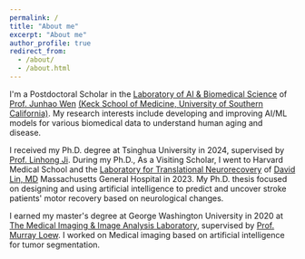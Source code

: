 ```yaml
---
permalink: /
title: "About me"
excerpt: "About me"
author_profile: true
redirect_from: 
  - /about/
  - /about.html
---
```


I'm a Postdoctoral Scholar in the [Laboratory of AI & Biomedical Science](https://labs-laboratory.com/) of [Prof. Junhao Wen](https://keck.usc.edu/faculty-search/junhao-wen/) [(Keck School of Medicine, University of Southern California)](https://keck.usc.edu/). My research interests include developing and improving AI/ML models for various biomedical data to understand human aging and disease.

I received my Ph.D. degree at Tsinghua University in 2024, supervised by [Prof. Linhong Ji](https://www.me.tsinghua.edu.cn/en/info/1051/1325.htm). During my Ph.D., As a Visiting Scholar, I went to Harvard Medical School and the [Laboratory for Translational Neurorecovery](https://ltnr.mgh.harvard.edu/) of [David Lin, MD](https://www.massgeneral.org/doctors/20937/david-lin) Massachusetts General Hospital in 2023. My Ph.D. thesis focused on designing and using artificial intelligence to predict and uncover stroke patients' motor recovery based on neurological changes. 

I earned my master's degree at George Washington University in 2020 at [The Medical Imaging & Image Analysis Laboratory](https://loewlab.seas.gwu.edu/), supervised by [Prof. Murray Loew](https://bme.engineering.gwu.edu/murray-loew). I worked on Medical imaging based on artificial intelligence for tumor segmentation.
